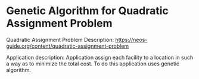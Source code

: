 # Genetic Algorithm for Quadratic Assignment Problem


Quadratic Assignment Problem Description:
https://neos-guide.org/content/quadratic-assignment-problem

Application description:
Application assign each facility to a location in such a way as to minimize the total cost. To do this application uses genetic algorithm.
